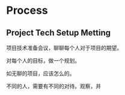 # Process

## Project Tech Setup Metting

项目技术准备会议，聊聊每个人对于项目的期望。


对每个人的目标，做一个规划。

如无聊的项目，应该怎么的。

不同的人，需要有不同的对待。观察，并

## 


